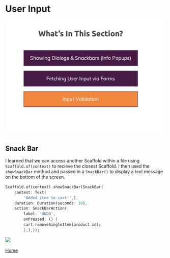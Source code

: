 # User Input

![](images/user-overview.png)

## Snack Bar
I learned that we can access another Scaffold within a file using `Scaffold.of(context)` to recieve the closest Scaffold. I then used the `showSnackBar` method and passed in a `SnackBar()` to display a text message on the bottom of the screen. 

```dart
Scaffold.of(context).showSnackBar(SnackBar(
    content: Text(
        'Added item to cart!',),
    duration: Duration(seconds: 10),
    action: SnackBarAction(
        label: 'UNDO',
        onPressed: () {
        cart.removeSingleItem(product.id);
        },),));
````

![](images/snack-bar.png)

[Home](../README.md)